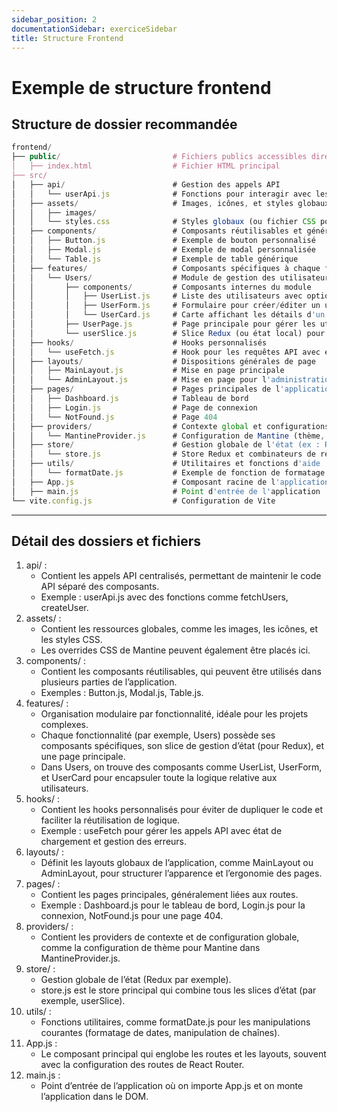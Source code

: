 ```yaml
---
sidebar_position: 2
documentationSidebar: exerciceSidebar
title: Structure Frontend
---
```


# Exemple de structure frontend

## Structure de dossier recommandée

```javascript
frontend/
├── public/                         # Fichiers publics accessibles directement
│   ├── index.html                  # Fichier HTML principal
├── src/
│   ├── api/                        # Gestion des appels API
│   │   └── userApi.js              # Fonctions pour interagir avec les endpoints utilisateurs
│   ├── assets/                     # Images, icônes, et styles globaux
│   │   ├── images/
│   │   └── styles.css              # Styles globaux (ou fichier CSS pour Mantine overrides)
│   ├── components/                 # Composants réutilisables et généraux
│   │   ├── Button.js               # Exemple de bouton personnalisé
│   │   ├── Modal.js                # Exemple de modal personnalisée
│   │   └── Table.js                # Exemple de table générique
│   ├── features/                   # Composants spécifiques à chaque fonctionnalité
│   │   └── Users/                  # Module de gestion des utilisateurs
│   │       ├── components/         # Composants internes du module
│   │       │   ├── UserList.js     # Liste des utilisateurs avec options de pagination
│   │       │   ├── UserForm.js     # Formulaire pour créer/éditer un utilisateur
│   │       │   └── UserCard.js     # Carte affichant les détails d'un utilisateur
│   │       ├── UserPage.js         # Page principale pour gérer les utilisateurs
│   │       └── userSlice.js        # Slice Redux (ou état local) pour gérer les données utilisateurs
│   ├── hooks/                      # Hooks personnalisés
│   │   └── useFetch.js             # Hook pour les requêtes API avec état de chargement et d'erreur
│   ├── layouts/                    # Dispositions générales de page
│   │   ├── MainLayout.js           # Mise en page principale
│   │   └── AdminLayout.js          # Mise en page pour l'administration
│   ├── pages/                      # Pages principales de l'application
│   │   ├── Dashboard.js            # Tableau de bord
│   │   ├── Login.js                # Page de connexion
│   │   └── NotFound.js             # Page 404
│   ├── providers/                  # Contexte global et configurations
│   │   └── MantineProvider.js      # Configuration de Mantine (thème, etc.)
│   ├── store/                      # Gestion globale de l'état (ex : Redux)
│   │   └── store.js                # Store Redux et combinateurs de reducers
│   ├── utils/                      # Utilitaires et fonctions d'aide
│   │   └── formatDate.js           # Exemple de fonction de formatage de date
│   ├── App.js                      # Composant racine de l'application
│   ├── main.js                     # Point d'entrée de l'application
└── vite.config.js                  # Configuration de Vite
```

---

## Détail des dossiers et fichiers

1.	api/ :
	* Contient les appels API centralisés, permettant de maintenir le code API séparé des composants.
	* Exemple : userApi.js avec des fonctions comme fetchUsers, createUser.
2.	assets/ :
	* Contient les ressources globales, comme les images, les icônes, et les styles CSS.
	* Les overrides CSS de Mantine peuvent également être placés ici.
3.	components/ :
	* Contient les composants réutilisables, qui peuvent être utilisés dans plusieurs parties de l’application.
	* Exemples : Button.js, Modal.js, Table.js.
4.	features/ :
	* Organisation modulaire par fonctionnalité, idéale pour les projets complexes.
	* Chaque fonctionnalité (par exemple, Users) possède ses composants spécifiques, son slice de gestion d’état (pour Redux), et une page principale.
	* Dans Users, on trouve des composants comme UserList, UserForm, et UserCard pour encapsuler toute la logique relative aux utilisateurs.
5.	hooks/ :
	* Contient les hooks personnalisés pour éviter de dupliquer le code et faciliter la réutilisation de logique.
	* Exemple : useFetch pour gérer les appels API avec état de chargement et gestion des erreurs.
6.	layouts/ :
	* Définit les layouts globaux de l’application, comme MainLayout ou AdminLayout, pour structurer l’apparence et l’ergonomie des pages.
7.	pages/ :
	* Contient les pages principales, généralement liées aux routes.
	* Exemple : Dashboard.js pour le tableau de bord, Login.js pour la connexion, NotFound.js pour une page 404.
8.	providers/ :
	* Contient les providers de contexte et de configuration globale, comme la configuration de thème pour Mantine dans MantineProvider.js.
9.	store/ :
	* Gestion globale de l’état (Redux par exemple).
	* store.js est le store principal qui combine tous les slices d’état (par exemple, userSlice).
10.	utils/ :
	* Fonctions utilitaires, comme formatDate.js pour les manipulations courantes (formatage de dates, manipulation de chaînes).
11.	App.js :
	* Le composant principal qui englobe les routes et les layouts, souvent avec la configuration des routes de React Router.
12.	main.js :
	* Point d’entrée de l’application où on importe App.js et on monte l’application dans le DOM.
